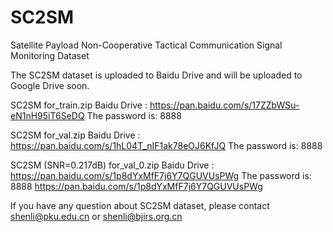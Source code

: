 # SC2SM
Satellite Payload Non-Cooperative Tactical Communication Signal Monitoring Dataset

The SC2SM dataset is uploaded to Baidu Drive and will be uploaded to Google Drive soon.

SC2SM for_train.zip
Baidu Drive : https://pan.baidu.com/s/17ZZbWSu-eN1nH95iT6SeDQ
The password is: 8888

SC2SM for_val.zip
Baidu Drive : https://pan.baidu.com/s/1hL04T_nIF1ak78eOJ6KfJQ
The password is: 8888

SC2SM (SNR=0.217dB) for_val_0.zip
Baidu Drive : https://pan.baidu.com/s/1p8dYxMfF7j6Y7QGUVUsPWg
The password is: 8888
https://pan.baidu.com/s/1p8dYxMfF7j6Y7QGUVUsPWg

If you have any question about SC2SM dataset, please contact shenli@pku.edu.cn or shenli@bjirs.org.cn
